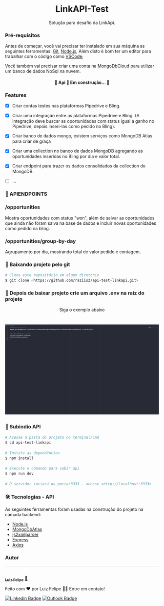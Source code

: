 <h1 align="center">LinkAPI-Test</h1>
<p align="center">Solução para desafio da LinkApi.</p>

### Pré-requisitos

Antes de começar, você vai precisar ter instalado em sua máquina as seguintes ferramentas:
[Git](https://git-scm.com), [Node.js](https://nodejs.org/en/), 
Além disto é bom ter um editor para trabalhar com o código como [VSCode](https://code.visualstudio.com/);

Você também vai precisar criar uma conta na [MongoDbCloud](https://www.mongodb.com/cloud) para utilizar um banco de dados NoSql na nuvem.


<h4 align="center"> 
	🚧  Api 🚀 Em construção...  🚧
</h4>

### Features

- [x] Criar contas testes nas plataformas Pipedrive e Bling.
- [x] Criar uma integração entre as plataformas Pipedrive e Bling. (A integração deve buscar as oportunidades com status igual a ganho no Pipedrive, depois inseri-las como pedido no Bling).
- [x] Criar banco de dados mongo, existem serviços como MongoDB Atlas para criar de graça
- [x] Criar uma collection no banco de dados MongoDB agregando as oportunidades inseridas no Bling por dia e valor total.
- [x] Criar endpoint para trazer os dados consolidados da collection do MongoDB.
- [ ] ...


### 🚀 APIENDPOINTS
<h3>/opportunities</h3>
<p> Mostra oportunidades com status "won", além de salvar as oportunidades que ainda não foram salva na base de dados e incluir novas oportunidades como pedido na bling. </p>

<h3>/opportunities/group-by-day</h3>
<p> Agrupamento por dia, mostrando total de valor pedido e contagem. </p>


### 🎲 Baixando projeto pelo git

```bash
# Clone este repositório em algum diretório
$ git clone <https://github.com/raziisz/api-test-linkapi.git>

```

### 🚀 Depois de baixar projeto crie um arquivo .env na raiz do projeto
<p align="center">Siga o exemplo abaixo</p>

<h1 align="center">
  <img alt="Env-Example" title="Env-Example" src="src/assets/env-example.png" />
</h1>

### 🎲 Subindio API 

```bash
# Acesse a pasta do projeto no terminal/cmd
$ cd api-test-linkapi

# Instale as dependências
$ npm install

# Execute o comando para subir api
$ npm run dev 

# O servidor inciará na porta:3333 - acesse <http://localhost:3333> 
```

### 🛠 Tecnologias - API

As seguintes ferramentas foram usadas na construção do projeto na camada backend:

- [Node.js](https://nodejs.org/en/)
- [MongoDbAtlas](https://www.mongodb.com/cloud)
- [js2xmlparser](https://www.npmjs.com/package/js2xmlparser)
- [Express](https://expressjs.com/pt-br/)
- [Axios](https://github.com/axios/axios)

### Autor
---

<a href="http://raziisz.github.io/">
 <img style="border-radius: 50%;" src="https://avatars2.githubusercontent.com/u/42245201?s=460&u=ce3bae80de213ad246855873906246051fba4458&v=4" width="100px;" alt=""/>
 <br />
 <sub><b>Luiz Felipe</b></sub></a> <a href="http://raziisz.github.io/" title="Dev">🚀</a>


Feito com ❤️ por Luiz Felipe 👋🏽 Entre em contato!

[![Linkedin Badge](https://img.shields.io/badge/-Felipe-blue?style=flat-square&logo=Linkedin&logoColor=white&link=https://www.linkedin.com/in/luiz-felipe-libertino-a87840170/)](https://www.linkedin.com/in/luiz-felipe-libertino-a87840170/) 
[![Outlook Badge](https://img.shields.io/badge/-raziel_libertino@hotmail.com-c14438?style=flat-square&logo=Gmail&logoColor=white&link=mailto:raziel_libertino@hotmail.com)](mailto:raziel_libertino@hotmail.com)

